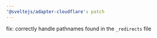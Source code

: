 ```yaml
---
'@sveltejs/adapter-cloudflare': patch
---
```


fix: correctly handle pathnames found in the `_redirects` file
